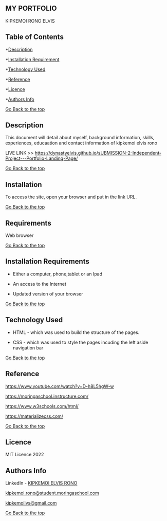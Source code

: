 ## MY PORTFOLIO

KIPKEMOI RONO ELVIS


## Table of Contents

*[Description](#Description)


*[Installation Requirement](#Installation-Requirement)


*[Technology Used](#Technology-Used)


*[Reference](#Reference)


*[Licence](#Licence)


*[Authors Info](#Authors-Info)





[Go Back to the top](#MY-PORTFOLIO)
## Description
This document will detail about myself, background information, skills, experiences, educaation and contact information of kipkemoi elvis rono

LIVE LINK >> https://dynastyelvis.github.io/sUBMISSION-2-Independent-Project---Portfolio-Landing-Page/

[Go Back to the top](#MY-PORTFOLIO)

## Installation

To access the site, open your browser and put in the link URL.

[Go Back to the top](#MY-PORTFOLIO)
## Requirements

Web browser

[Go Back to the top](#MY-PORTFOLIO)

## Installation Requirements

* Either a computer, phone,tablet or an Ipad

* An access to the Internet

* Updated version of your browser

[Go Back to the top](#MY-PORTFOLIO)

## Technology Used
* HTML - which was used to build the structure of the pages.

* CSS - which was used to style the pages incuding the left aside navigation bar

[Go Back to the top](#MY-PORTFOLIO)

## Reference
https://www.youtube.com/watch?v=D-h8L5hgW-w

https://moringaschool.instructure.com/ 

https://www.w3schools.com/html/

https://materializecss.com/

[Go Back to the top](#MY-PORTFOLIO)

## Licence
MIT Licence
2022

## Authors Info
LinkedIn - [KIPKEMOI ELVIS RONO](https://www.linkedin.com/in/elvis-rono-aa3548209/)

kipkemoi.rono@student.moringaschool.com

kipkemoilvs@gmail.com

[Go Back to the top](#MY-PORTFOLIO)

